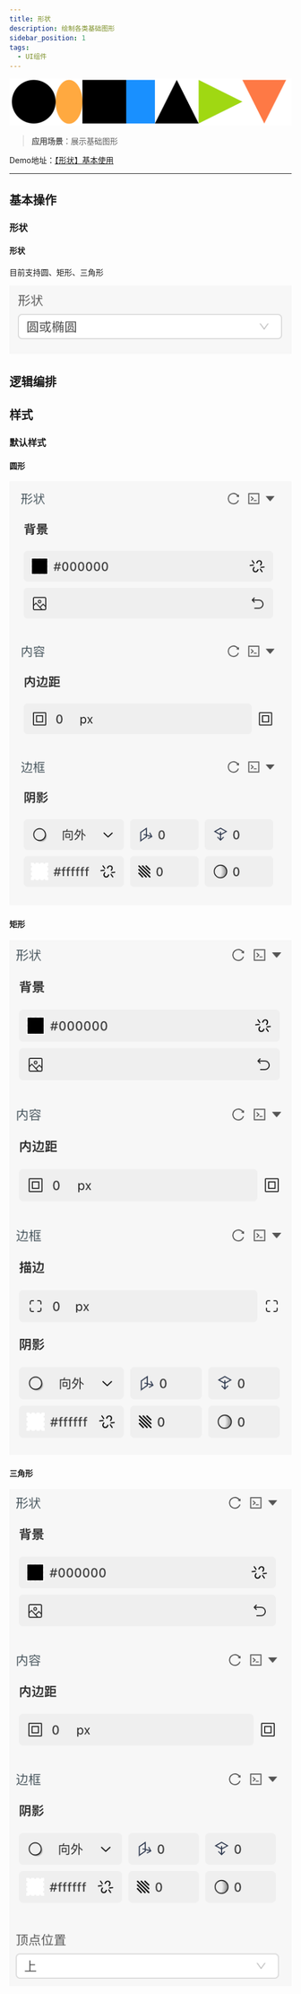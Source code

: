 ```yaml
---
title: 形状
description: 绘制各类基础图形
sidebar_position: 1
tags:
  - UI组件
---
```


![Alt text](img/image.png)


> **应用场景**：展示基础图形

Demo地址：[【形状】基本使用](https://my.mybricks.world/mybricks-app-pcspa/index.html?id=470821274214469)

----
## 基本操作
### 形状
#### 形状
目前支持圆、矩形、三角形

![Alt text](img/image-1.png)

## 逻辑编排

## 样式
### 默认样式
#### 圆形
![Alt text](img/image-2.png)

#### 矩形
![Alt text](img/image-3.png)

#### 三角形
![Alt text](img/image-4.png)